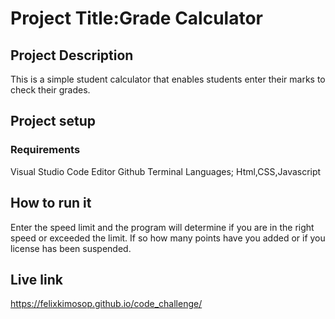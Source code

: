 # Project Title:Grade Calculator


## Project Description
This is a simple student calculator that enables students enter their marks to check their grades.

## Project setup

### Requirements
Visual Studio Code Editor
Github
Terminal
Languages; Html,CSS,Javascript

## How to run it
Enter the speed limit and the program will determine if you are in the right speed or exceeded the limit. If so how many points have you added or if you license has been suspended.

## Live link
https://felixkimosop.github.io/code_challenge/







